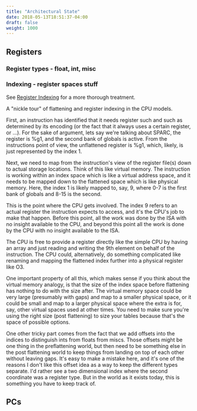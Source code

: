 ```yaml
---
title: "Architectural State"
date: 2018-05-13T18:51:37-04:00
draft: false
weight: 1000
---
```


## Registers

### Register types - float, int, misc

### Indexing - register spaces stuff

See [Register Indexing](Register_Indexing "wikilink") for a more
thorough treatment.

A "nickle tour" of flattening and register indexing in the CPU models.

First, an instruction has identified that it needs register such and
such as determined by its encoding (or the fact that it always uses a
certain register, or ...). For the sake of argument, lets say we're
talking about SPARC, the register is %g1, and the second bank of globals
is active. From the instructions point of view, the unflattened register
is %g1, which, likely, is just represented by the index 1.

Next, we need to map from the instruction's view of the register file(s)
down to actual storage locations. Think of this like virtual memory. The
instruction is working within an index space which is like a virtual
address space, and it needs to be mapped down to the flattened space
which is like physical memory. Here, the index 1 is likely mapped to,
say, 9, where 0-7 is the first bank of globals and 8-15 is the second.

This is the point where the CPU gets involved. The index 9 refers to an
actual register the instruction expects to access, and it's the CPU's
job to make that happen. Before this point, all the work was done by the
ISA with no insight available to the CPU, and beyond this point all the
work is done by the CPU with no insight available to the ISA.

The CPU is free to provide a register directly like the simple CPU by
having an array and just reading and writing the 9th element on behalf
of the instruction. The CPU could, alternatively, do something
complicated like renaming and mapping the flattened index further into a
physical register like O3.

One important property of all this, which makes sense if you think about
the virtual memory analogy, is that the size of the index space before
flattening has nothing to do with the size after. The virtual memory
space could be very large (presumably with gaps) and map to a smaller
physical space, or it could be small and map to a larger physical space
where the extra is for, say, other virtual spaces used at other times.
You need to make sure you're using the right size (post flattening) to
size your tables because that's the space of possible options.

One other tricky part comes from the fact that we add offsets into the
indices to distinguish ints from floats from miscs. Those offsets might
be one thing in the preflattening world, but then need to be something
else in the post flattening world to keep things from landing on top of
each other without leaving gaps. It's easy to make a mistake here, and
it's one of the reasons I don't like this offset idea as a way to keep
the different types separate. I'd rather see a two dimensional index
where the second coordinate was a register type. But in the world as it
exists today, this is something you have to keep track of.

## PCs

